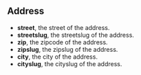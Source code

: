 Address
-------

- **street**, the street of the address.
- **streetslug**, the streetslug of the address.
- **zip**, the zipcode of the address.
- **zipslug**, the zipslug of the address.
- **city**, the city of the address.
- **cityslug**, the cityslug of the address.